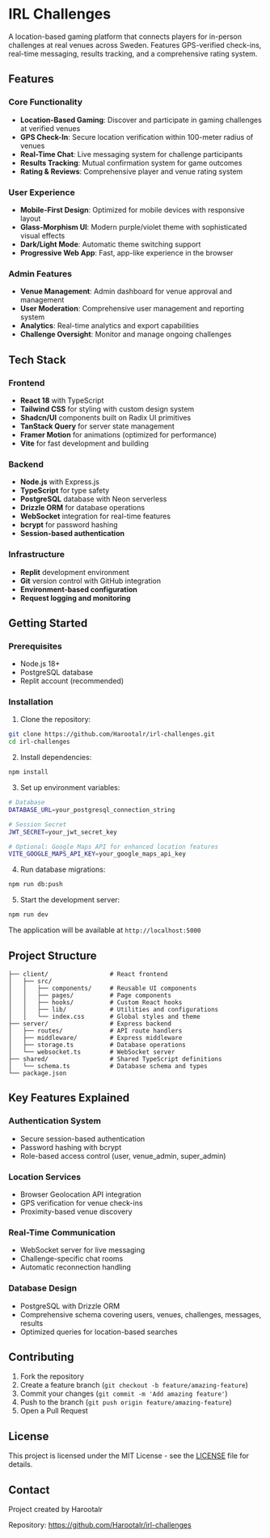 # IRL Challenges

A location-based gaming platform that connects players for in-person challenges at real venues across Sweden. Features GPS-verified check-ins, real-time messaging, results tracking, and a comprehensive rating system.

## Features

### Core Functionality
- **Location-Based Gaming**: Discover and participate in gaming challenges at verified venues
- **GPS Check-In**: Secure location verification within 100-meter radius of venues
- **Real-Time Chat**: Live messaging system for challenge participants
- **Results Tracking**: Mutual confirmation system for game outcomes
- **Rating & Reviews**: Comprehensive player and venue rating system

### User Experience
- **Mobile-First Design**: Optimized for mobile devices with responsive layout
- **Glass-Morphism UI**: Modern purple/violet theme with sophisticated visual effects
- **Dark/Light Mode**: Automatic theme switching support
- **Progressive Web App**: Fast, app-like experience in the browser

### Admin Features
- **Venue Management**: Admin dashboard for venue approval and management
- **User Moderation**: Comprehensive user management and reporting system
- **Analytics**: Real-time analytics and export capabilities
- **Challenge Oversight**: Monitor and manage ongoing challenges

## Tech Stack

### Frontend
- **React 18** with TypeScript
- **Tailwind CSS** for styling with custom design system
- **Shadcn/UI** components built on Radix UI primitives
- **TanStack Query** for server state management
- **Framer Motion** for animations (optimized for performance)
- **Vite** for fast development and building

### Backend
- **Node.js** with Express.js
- **TypeScript** for type safety
- **PostgreSQL** database with Neon serverless
- **Drizzle ORM** for database operations
- **WebSocket** integration for real-time features
- **bcrypt** for password hashing
- **Session-based authentication**

### Infrastructure
- **Replit** development environment
- **Git** version control with GitHub integration
- **Environment-based configuration**
- **Request logging and monitoring**

## Getting Started

### Prerequisites
- Node.js 18+ 
- PostgreSQL database
- Replit account (recommended)

### Installation

1. Clone the repository:
```bash
git clone https://github.com/Harootalr/irl-challenges.git
cd irl-challenges
```

2. Install dependencies:
```bash
npm install
```

3. Set up environment variables:
```bash
# Database
DATABASE_URL=your_postgresql_connection_string

# Session Secret
JWT_SECRET=your_jwt_secret_key

# Optional: Google Maps API for enhanced location features
VITE_GOOGLE_MAPS_API_KEY=your_google_maps_api_key
```

4. Run database migrations:
```bash
npm run db:push
```

5. Start the development server:
```bash
npm run dev
```

The application will be available at `http://localhost:5000`

## Project Structure

```
├── client/                 # React frontend
│   ├── src/
│   │   ├── components/     # Reusable UI components
│   │   ├── pages/          # Page components
│   │   ├── hooks/          # Custom React hooks
│   │   ├── lib/            # Utilities and configurations
│   │   └── index.css       # Global styles and theme
├── server/                 # Express backend
│   ├── routes/             # API route handlers
│   ├── middleware/         # Express middleware
│   ├── storage.ts          # Database operations
│   └── websocket.ts        # WebSocket server
├── shared/                 # Shared TypeScript definitions
│   └── schema.ts           # Database schema and types
└── package.json
```

## Key Features Explained

### Authentication System
- Secure session-based authentication
- Password hashing with bcrypt
- Role-based access control (user, venue_admin, super_admin)

### Location Services
- Browser Geolocation API integration
- GPS verification for venue check-ins
- Proximity-based venue discovery

### Real-Time Communication
- WebSocket server for live messaging
- Challenge-specific chat rooms
- Automatic reconnection handling

### Database Design
- PostgreSQL with Drizzle ORM
- Comprehensive schema covering users, venues, challenges, messages, results
- Optimized queries for location-based searches

## Contributing

1. Fork the repository
2. Create a feature branch (`git checkout -b feature/amazing-feature`)
3. Commit your changes (`git commit -m 'Add amazing feature'`)
4. Push to the branch (`git push origin feature/amazing-feature`)
5. Open a Pull Request

## License

This project is licensed under the MIT License - see the [LICENSE](LICENSE) file for details.

## Contact

Project created by Harootalr

Repository: https://github.com/Harootalr/irl-challenges
